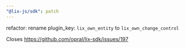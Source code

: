 ```yaml
---
"@lix-js/sdk": patch
---
```


refactor: rename plugin_key: `lix_own_entity` to `lix_own_change_control`

Closes https://github.com/opral/lix-sdk/issues/197
